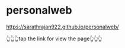 # personalweb

https://sarathrajan922.github.io/personalweb/
      
👆👆👆tap the link for view the page👆👆👆  
